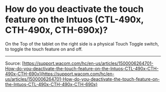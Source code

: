# How do you deactivate the touch feature on the Intuos (CTL-490x, CTH-490x, CTH-690x)?

On the Top of the tablet on the right side is a physical Touch Toggle switch, to toggle the touch feature on and off.

---
Source: [https://support.wacom.com/hc/en-us/articles/1500006264701-How-do-you-deactivate-the-touch-feature-on-the-Intuos-CTL-490x-CTH-490x-CTH-690x](https://support.wacom.com/hc/en-us/articles/1500006264701-How-do-you-deactivate-the-touch-feature-on-the-Intuos-CTL-490x-CTH-490x-CTH-690x)
